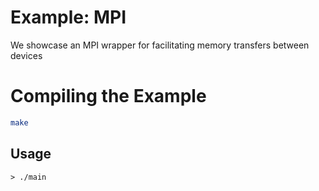 # Example: MPI

We showcase an MPI wrapper for facilitating memory transfers between devices

# Compiling the Example

```bash
make
```

## Usage

```
> ./main
```
